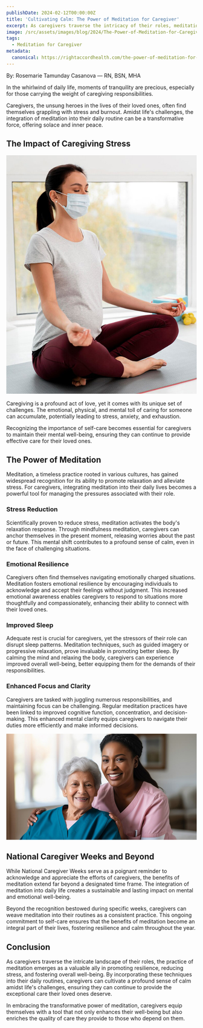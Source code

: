 ```yaml
---
publishDate: 2024-02-12T00:00:00Z
title: 'Cultivating Calm: The Power of Meditation for Caregiver'
excerpt: As caregivers traverse the intricacy of their roles, meditation emerges as a valuable ally in reducing their stress, and fostering overall well-being.
image: /src/assets/images/blog/2024/The-Power-of-Meditation-for-Caregiver.jpg
tags:
  - Meditation for Caregiver
metadata:
  canonical: https://rightaccordhealth.com/the-power-of-meditation-for-caregiver
---
```



By: Rosemarie Tamunday Casanova — RN, BSN, MHA


In the whirlwind of daily life, moments of tranquility are precious, especially for those carrying the weight of caregiving responsibilities.

Caregivers, the unsung heroes in the lives of their loved ones, often find themselves grappling with stress and burnout. Amidst life's challenges, the integration of meditation into their daily routine can be a transformative force, offering solace and inner peace.

The Impact of Caregiving Stress
-------------------------------

![pregnant-woman-with-medical-mask-doing-yoga](/src/assets/images/blog/2024/pregnant-woman-with-medical-mask-doing-yoga.jpg)

Caregiving is a profound act of love, yet it comes with its unique set of challenges. The emotional, physical, and mental toll of caring for someone can accumulate, potentially leading to stress, anxiety, and exhaustion.

Recognizing the importance of self-care becomes essential for caregivers to maintain their mental well-being, ensuring they can continue to provide effective care for their loved ones.

The Power of Meditation
-----------------------

Meditation, a timeless practice rooted in various cultures, has gained widespread recognition for its ability to promote relaxation and alleviate stress. For caregivers, integrating meditation into their daily lives becomes a powerful tool for managing the pressures associated with their role.

### Stress Reduction

Scientifically proven to reduce stress, meditation activates the body's relaxation response. Through mindfulness meditation, caregivers can anchor themselves in the present moment, releasing worries about the past or future. This mental shift contributes to a profound sense of calm, even in the face of challenging situations.

### Emotional Resilience

Caregivers often find themselves navigating emotionally charged situations. Meditation fosters emotional resilience by encouraging individuals to acknowledge and accept their feelings without judgment. This increased emotional awareness enables caregivers to respond to situations more thoughtfully and compassionately, enhancing their ability to connect with their loved ones.

### Improved Sleep

Adequate rest is crucial for caregivers, yet the stressors of their role can disrupt sleep patterns. Meditation techniques, such as guided imagery or progressive relaxation, prove invaluable in promoting better sleep. By calming the mind and relaxing the body, caregivers can experience improved overall well-being, better equipping them for the demands of their responsibilities.

### Enhanced Focus and Clarity

Caregivers are tasked with juggling numerous responsibilities, and maintaining focus can be challenging. Regular meditation practices have been linked to improved cognitive function, concentration, and decision-making. This enhanced mental clarity equips caregivers to navigate their duties more efficiently and make informed decisions.

![female-nurse-portrait-with-older-patient](/src/assets/images/blog/2024/female-nurse-portrait-with-older-patient.jpg)

National Caregiver Weeks and Beyond
-----------------------------------

While National Caregiver Weeks serve as a poignant reminder to acknowledge and appreciate the efforts of caregivers, the benefits of meditation extend far beyond a designated time frame. The integration of meditation into daily life creates a sustainable and lasting impact on mental and emotional well-being.

Beyond the recognition bestowed during specific weeks, caregivers can weave meditation into their routines as a consistent practice. This ongoing commitment to self-care ensures that the benefits of meditation become an integral part of their lives, fostering resilience and calm throughout the year.

Conclusion
----------

As caregivers traverse the intricate landscape of their roles, the practice of meditation emerges as a valuable ally in promoting resilience, reducing stress, and fostering overall well-being. By incorporating these techniques into their daily routines, caregivers can cultivate a profound sense of calm amidst life's challenges, ensuring they can continue to provide the exceptional care their loved ones deserve.

In embracing the transformative power of meditation, caregivers equip themselves with a tool that not only enhances their well-being but also enriches the quality of care they provide to those who depend on them.